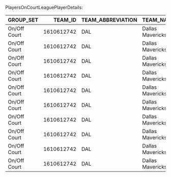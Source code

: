 PlayersOnCourtLeaguePlayerDetails:

| GROUP_SET    |    TEAM_ID | TEAM_ABBREVIATION   | TEAM_NAME        |   VS_PLAYER_ID | VS_PLAYER_NAME    | COURT_STATUS   |   GP |   W |   L |   W_PCT |       MIN |   FGM |   FGA |   FG_PCT |   FG3M |   FG3A |   FG3_PCT |   FTM |   FTA |   FT_PCT |   OREB |   DREB |   REB |   AST |   TOV |   STL |   BLK |   BLKA |   PF |   PFD |   PTS |   PLUS_MINUS |   GP_RANK |   W_RANK |   L_RANK |   W_PCT_RANK |   MIN_RANK |   FGM_RANK |   FGA_RANK |   FG_PCT_RANK |   FG3M_RANK |   FG3A_RANK |   FG3_PCT_RANK |   FTM_RANK |   FTA_RANK |   FT_PCT_RANK |   OREB_RANK |   DREB_RANK |   REB_RANK |   AST_RANK |   TOV_RANK |   STL_RANK |   BLK_RANK |   BLKA_RANK |   PF_RANK |   PFD_RANK |   PTS_RANK |   PLUS_MINUS_RANK |
|:-------------|-----------:|:--------------------|:-----------------|---------------:|:------------------|:---------------|-----:|----:|----:|--------:|----------:|------:|------:|---------:|-------:|-------:|----------:|------:|------:|---------:|-------:|-------:|------:|------:|------:|------:|------:|-------:|-----:|------:|------:|-------------:|----------:|---------:|---------:|-------------:|-----------:|-----------:|-----------:|--------------:|------------:|------------:|---------------:|-----------:|-----------:|--------------:|------------:|------------:|-----------:|-----------:|-----------:|-----------:|-----------:|------------:|----------:|-----------:|-----------:|------------------:|
| On/Off Court | 1610612742 | DAL                 | Dallas Mavericks |        1630535 | Brown III, Greg   | On             |    6 |   3 |   3 |   0.5   |   39.7433 |    34 |    74 |    0.459 |      8 |     20 |     0.4   |    19 |    28 |    0.679 |     13 |     35 |    48 |    22 |    17 |     4 |     7 |      5 |   12 |    18 |    95 |           -9 |        20 |       20 |        2 |           19 |         20 |         20 |         20 |            15 |          20 |          20 |              1 |         21 |         20 |            22 |          20 |          20 |         20 |         20 |          3 |         21 |         20 |           3 |         3 |         20 |         20 |                13 |
| On/Off Court | 1610612742 | DAL                 | Dallas Mavericks |         203552 | Curry, Seth       | On             |   36 |  21 |  15 |   0.583 |  456.885  |   393 |   842 |    0.467 |    141 |    380 |     0.371 |   177 |   236 |    0.75  |     95 |    311 |   406 |   247 |   133 |    83 |    49 |     42 |  183 |   221 |  1104 |           85 |        14 |       14 |        9 |           15 |         14 |         14 |         14 |            11 |          14 |          14 |              8 |         14 |         14 |            10 |          15 |          14 |         14 |         14 |          9 |         14 |         14 |           9 |         9 |         14 |         14 |                 7 |
| On/Off Court | 1610612742 | DAL                 | Dallas Mavericks |        1641926 | Dennis, Dexter    | On             |    4 |   1 |   3 |   0.25  |   29.8667 |    21 |    55 |    0.382 |      3 |     20 |     0.15  |    20 |    28 |    0.714 |      6 |     25 |    31 |    13 |    11 |     7 |     4 |      1 |    9 |    18 |    65 |           -9 |        21 |       21 |        2 |           21 |         21 |         21 |         21 |            22 |          22 |          20 |             22 |         20 |         20 |            17 |          22 |          21 |         21 |         21 |          2 |         20 |         21 |           1 |         1 |         20 |         21 |                13 |
| On/Off Court | 1610612742 | DAL                 | Dallas Mavericks |        1629029 | Doncic, Luka      | On             |   70 |  46 |  24 |   0.657 | 2624.04   |  2405 |  4884 |    0.492 |    831 |   2216 |     0.375 |   963 |  1271 |    0.758 |    506 |   1828 |  2334 |  1393 |   656 |   385 |   282 |    198 |  968 |  1128 |  6604 |          319 |         4 |        3 |       17 |            4 |          1 |          1 |          1 |             4 |           1 |           1 |              7 |          1 |          1 |             9 |           1 |           1 |          1 |          1 |         22 |          1 |          1 |          22 |        22 |          1 |          1 |                 1 |
| On/Off Court | 1610612742 | DAL                 | Dallas Mavericks |         203957 | Exum, Dante       | On             |   55 |  36 |  19 |   0.655 | 1087.62   |  1029 |  2036 |    0.505 |    350 |    884 |     0.396 |   381 |   499 |    0.764 |    190 |    773 |   963 |   622 |   247 |   139 |   110 |     86 |  414 |   458 |  2789 |          239 |         8 |        7 |       13 |            5 |          8 |          8 |          8 |             1 |           8 |           8 |              3 |          8 |          8 |             7 |          10 |           8 |          8 |          7 |         14 |          9 |          9 |          13 |        15 |          8 |          8 |                 3 |
| On/Off Court | 1610612742 | DAL                 | Dallas Mavericks |        1641788 | Fudge, Alex       | On             |    2 |   0 |   2 |   0     |   25.75   |    20 |    50 |    0.4   |      5 |     19 |     0.263 |     7 |     8 |    0.875 |      8 |     15 |    23 |    13 |     8 |     4 |     1 |      3 |   10 |     8 |    52 |          -19 |        22 |       22 |        1 |           22 |         22 |         22 |         22 |            20 |          21 |          22 |             21 |         22 |         22 |             1 |          21 |          22 |         22 |         21 |          1 |         21 |         22 |           2 |         2 |         22 |         22 |                15 |
| On/Off Court | 1610612742 | DAL                 | Dallas Mavericks |        1629655 | Gafford, Daniel   | On             |   29 |  21 |   8 |   0.724 |  622.57   |   591 |  1173 |    0.504 |    159 |    475 |     0.335 |   178 |   241 |    0.739 |    132 |    460 |   592 |   369 |   177 |   101 |    90 |     53 |  246 |   231 |  1519 |           85 |        15 |       14 |        5 |            1 |         13 |         13 |         13 |             2 |          13 |          13 |             17 |         13 |         13 |            15 |          13 |          13 |         13 |         13 |         10 |         13 |         11 |          10 |        10 |         13 |         13 |                 7 |
| On/Off Court | 1610612742 | DAL                 | Dallas Mavericks |        1630182 | Green, Josh       | On             |   57 |  32 |  25 |   0.561 | 1504.72   |  1352 |  2782 |    0.486 |    469 |   1222 |     0.384 |   521 |   686 |    0.759 |    285 |    999 |  1284 |   810 |   391 |   218 |   138 |    127 |  606 |   644 |  3694 |         -100 |         7 |        9 |       18 |           17 |          5 |          5 |          5 |             7 |           5 |           5 |              5 |          5 |          5 |             8 |           5 |           5 |          5 |          5 |         18 |          5 |          6 |          18 |        18 |          5 |          5 |                20 |
| On/Off Court | 1610612742 | DAL                 | Dallas Mavericks |         203501 | Hardaway Jr., Tim | On             |   79 |  49 |  30 |   0.62  | 2120.33   |  1869 |  3943 |    0.474 |    663 |   1815 |     0.365 |   825 |  1057 |    0.781 |    395 |   1413 |  1808 |  1118 |   538 |   293 |   191 |    174 |  826 |   966 |  5226 |           13 |         1 |        1 |       22 |            9 |          2 |          3 |          2 |            10 |           2 |           2 |             11 |          2 |          2 |             4 |           3 |           2 |          3 |          3 |         21 |          3 |          4 |          21 |        21 |          2 |          2 |                11 |
| On/Off Court | 1610612742 | DAL                 | Dallas Mavericks |        1630702 | Hardy, Jaden      | On             |   73 |  44 |  29 |   0.603 |  989.213  |   836 |  1833 |    0.456 |    286 |    780 |     0.367 |   350 |   467 |    0.749 |    224 |    649 |   873 |   513 |   299 |   139 |    91 |     93 |  404 |   415 |  2308 |         -126 |         3 |        4 |       20 |           12 |          9 |         10 |          9 |            16 |          10 |           9 |             10 |         10 |          9 |            11 |           8 |          10 |         10 |         10 |         15 |          9 |         10 |          15 |        14 |          9 |          9 |                22 |